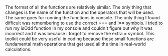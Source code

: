 The format of all the functions are relatively similar. The only thing that changes is the name of the
function and the operators that will be used. The same goes for running the functions in console.
The only thing I found difficult was remembering to use the correct === and !== symbols. I tried
to run my isOdd function in my console and couldn't figure out why it was incorrect and it was
because i forgot to remove the extra = symbol. This toolkit could be very useful in coding because 
these small functions are fundamental math operations that get used all the time in real-world
calculations.
